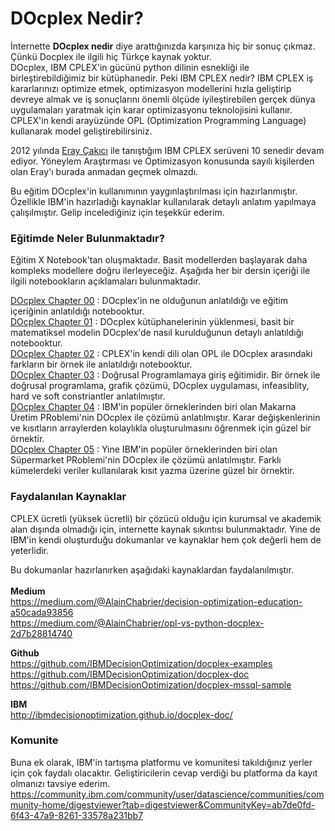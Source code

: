 # DOcplex Nedir? #
İnternette __DOcplex nedir__ diye arattığınızda karşınıza hiç bir sonuç çıkmaz. Çünkü Docplex ile ilgili hiç Türkçe kaynak yoktur. <br>
DOcplex, IBM CPLEX'in gücünü python dilinin esnekliği ile birleştirebildiğimiz bir kütüphanedir. Peki IBM CPLEX nedir? IBM CPLEX iş kararlarınızı optimize etmek, optimizasyon modellerini hızla geliştirip devreye almak ve iş sonuçlarını önemli ölçüde iyileştirebilen gerçek dünya uygulamaları yaratmak için karar optimizasyonu teknolojisini kullanır. CPLEX'in kendi arayüzünde OPL (Optimization Programming Language) kullanarak model geliştirebilirsiniz. <br>

2012 yılında [Eray Çakıcı](https://github.com/ErayCakici/) ile tanıştığım IBM CPLEX serüveni 10 senedir devam ediyor. Yöneylem Araştırması ve Optimizasyon konusunda sayılı kişilerden olan Eray'ı burada anmadan geçmek olmazdı.  

Bu eğitim DOcplex'in kullanımının yaygınlaştırılması için hazırlanmıştır. Özellikle IBM'in hazırladığı kaynaklar kullanılarak detaylı anlatım yapılmaya çalışılmıştır. Gelip incelediğiniz için teşekkür ederim. 

### Eğitimde Neler Bulunmaktadır? ###
Eğitim X Notebook'tan oluşmaktadır. Basit modellerden başlayarak daha kompleks modellere doğru ilerleyeceğiz. Aşağıda her bir dersin içeriği ile ilgili notebookların açıklamaları bulunmaktadır. 

[DOcplex Chapter 00](https://github.com/suyosunu/DOcplex/blob/master/Chapter00/Docplex_C00.ipynb) : DOcplex'in ne olduğunun anlatıldığı ve eğitim içeriğinin anlatıldığı notebooktur. <br>
[DOcplex Chapter 01](https://github.com/suyosunu/DOcplex/blob/master/Chapter01/Docplex_C01.ipynb) : DOcplex kütüphanelerinin yüklenmesi, basit bir matematiksel modelin DOcplex'de nasıl kurulduğunun detaylı anlatıldığı notebooktur. <br>
[DOcplex Chapter 02](https://github.com/suyosunu/DOcplex/blob/master/Chapter02/Docplex_C02.ipynb) : CPLEX'in kendi dili olan OPL ile DOcplex arasındaki farkların bir örnek ile anlatıldığı notebooktur. <br>
[DOcplex Chapter 03](https://github.com/suyosunu/DOcplex/blob/master/Chapter03/Docplex_C03.ipynb) : Doğrusal Programlamaya giriş eğitimidir. Bir örnek ile doğrusal programlama, grafik çözümü, DOcplex uygulaması, infeasiblity, hard ve soft constriantler anlatılmıştır. <br>
[DOcplex Chapter 04](https://github.com/suyosunu/DOcplex/blob/master/Chapter04/Docplex_C04.ipynb) : IBM'in popüler örneklerinden biri olan Makarna Üretim PRoblemi'nin DOcplex ile çözümü anlatılmıştır. Karar değişkenlerinin ve kısıtların arraylerden kolaylıkla oluşturulmasını öğrenmek için güzel bir örnektir.<br>
[DOcplex Chapter 05](https://github.com/suyosunu/DOcplex/blob/master/Chapter05/Docplex_C05.ipynb) : Yine IBM'in popüler örneklerinden biri olan Süpermarket PRoblemi'nin DOcplex ile çözümü anlatılmıştır. Farklı kümelerdeki veriler kullanılarak kısıt yazma üzerine güzel bir örnektir.<br>

### Faydalanılan Kaynaklar ###
CPLEX ücretli (yüksek ücretli) bir çözücü olduğu için kurumsal ve akademik alan dışında olmadığı için, internette kaynak sıkıntısı bulunmaktadır. Yine de IBM'in kendi oluşturduğu dokumanlar ve kaynaklar hem çok değerli hem de yeterlidir. 

Bu dokumanlar hazırlanırken aşağıdaki kaynaklardan faydalanılmıştır. <br> <br>
__Medium__ <br>
https://medium.com/@AlainChabrier/decision-optimization-education-a50cada93856 <br>
https://medium.com/@AlainChabrier/opl-vs-python-docplex-2d7b28814740 <br>

__Github__ <br>
https://github.com/IBMDecisionOptimization/docplex-examples <br>
https://github.com/IBMDecisionOptimization/docplex-doc <br>
https://github.com/IBMDecisionOptimization/docplex-mssql-sample <br>

__IBM__ <br>
http://ibmdecisionoptimization.github.io/docplex-doc/ <br>

### Komunite ###
Buna ek olarak, IBM'in tartışma platformu ve komunitesi takıldığınız yerler için çok faydalı olacaktır. Geliştiricilerin cevap verdiği bu platforma da kayıt olmanızı tavsiye ederim. <br>
https://community.ibm.com/community/user/datascience/communities/community-home/digestviewer?tab=digestviewer&CommunityKey=ab7de0fd-6f43-47a9-8261-33578a231bb7
